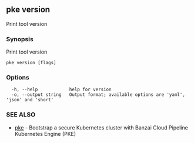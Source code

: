 ## pke version

Print tool version

### Synopsis

Print tool version

```
pke version [flags]
```

### Options

```
  -h, --help            help for version
  -o, --output string   Output format; available options are 'yaml', 'json' and 'short'
```

### SEE ALSO

* [pke](pke.md)	 - Bootstrap a secure Kubernetes cluster with Banzai Cloud Pipeline Kubernetes Engine (PKE)


